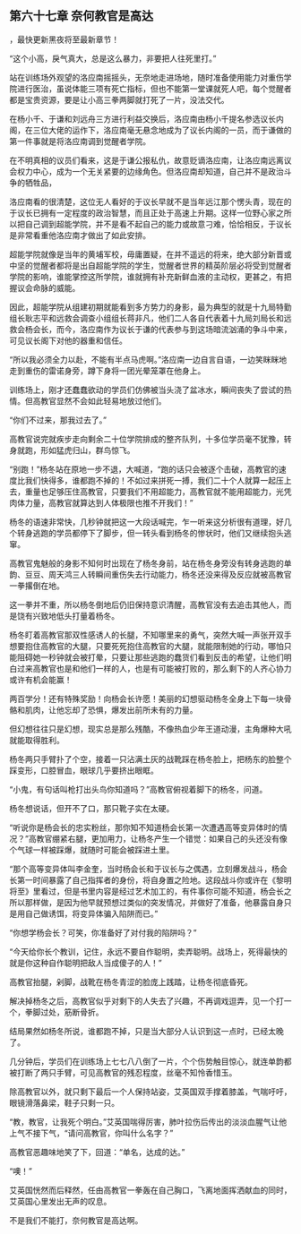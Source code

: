 ## 第六十七章 奈何教官是高达
，最快更新黑夜将至最新章节！

“这个小高，戾气真大，总是这么暴力，非要把人往死里打。”

站在训练场外观望的洛应南摇摇头，无奈地走进场地，随时准备使用能力对重伤学院进行医治，虽说体能三项有死亡指标，但也不能第一堂课就死人吧，每个觉醒者都是宝贵资源，要是让小高三拳两脚就打死了一片，没法交代。

在杨小千、于谦和刘远舟三方进行利益交换后，洛应南由杨小千提名参选议长内阁，在三位大佬的运作下，洛应南毫无悬念地成为了议长内阁的一员，而于谦做的第一件事就是将洛应南调到觉醒者学院。

在不明真相的议员们看来，这是于谦公报私仇，故意贬谪洛应南，让洛应南远离议会权力中心，成为一个无关紧要的边缘角色。但洛应南却知道，自己并不是政治斗争的牺牲品，

洛应南看的很清楚，这位无人看好的于议长早就不是当年远江那个愣头青，现在的于议长已拥有一定程度的政治智慧，而且正处于高速上升期。这样一位野心家之所以把自己调到超能学院，并不是看不起自己的能力或故意刁难，恰恰相反，于议长是非常看重他洛应南才做出了如此安排。

超能学院就像是当年的黄埔军校，毋庸置疑，在并不遥远的将来，绝大部分新晋或中坚的觉醒者都将是出自超能学院的学生，觉醒者世界的精英阶层必将受到觉醒者学院的影响，谁能掌控这所学院，谁就拥有补充新鲜血液的主动权，更甚之，有把握议会命脉的威能。

因此，超能学院从组建初期就能看到多方势力的身影，最为典型的就是十九局特勤组长耿志平和远救会调查小组组长蒋非凡，他们二人各自代表着十九局刘局长和远救会杨会长，而今，洛应南作为议长于谦的代表参与到这场暗流汹涌的争斗中来，可见议长阁下对他的器重和信任。

“所以我必须全力以赴，不能有半点马虎啊。”洛应南一边自言自语，一边笑眯眯地走到重伤的雷诺身旁，蹲下身将一团光晕笼罩在他身上。

训练场上，刚才还蠢蠢欲动的学员们仿佛被当头浇了盆冰水，瞬间丧失了尝试的热情。但高教官显然不会如此轻易地放过他们。

“你们不过来，那我过去了。”

高教官说完就疾步走向剩余二十位学院排成的整齐队列，十多位学员毫不犹豫，转身就跑，形如猛虎归山，群鸟惊飞。

“别跑！”杨冬站在原地一步不退，大喊道，“跑的话只会被逐个击破，高教官的速度比我们快得多，谁都跑不掉的！不如过来拼死一搏，我们二十个人就算一起压上去，重量也足够压住高教官，只要我们不用超能力，高教官就不能用超能力，光凭肉体力量，高教官就算达到人体极限也推不开我们！”

杨冬的语速非常快，几秒钟就把这一大段话喊完，乍一听来这分析很有道理，好几个转身逃跑的学员都停下了脚步，但一转头看到杨冬的惨状时，他们又继续抱头逃窜。

高教官鬼魅般的身影不知何时出现在了杨冬身前，站在杨冬身旁没有转身逃跑的单韵、豆豆、周天鸿三人转瞬间重伤失去行动能力，杨冬还没来得及反应就被高教官一拳撂倒在地。

这一拳并不重，所以杨冬倒地后仍旧保持意识清醒，高教官没有去追击其他人，而是饶有兴致地低头打量着杨冬。

杨冬盯着高教官那双性感诱人的长腿，不知哪里来的勇气，突然大喊一声张开双手想要抱住高教官的大腿，只要死死抱住高教官的大腿，就能限制她的行动，哪怕只能阻碍她一秒钟就会被打晕，只要让那些逃跑的蠢货们看到反击的希望，让他们明白过来高教官也是和他们一样的人，也是有可能被打败的，那么剩下的人齐心协力或许有机会能赢！

两百学分！还有特殊奖励！向杨会长许愿！美丽的幻想驱动杨冬全身上下每一块骨骼和肌肉，让他忘却了恐惧，爆发出前所未有的力量。

但幻想往往只是幻想，现实总是那么残酷，不像热血少年王道动漫，主角爆种大吼就能取得胜利。

杨冬两只手臂扑了个空，接着一只沾满土灰的战靴踩在杨冬脸上，把杨东的脸整个踩变形，口腔冒血，眼球几乎要挤出眼眶。

“小鬼，有句话叫枪打出头鸟你知道吗？”高教官俯视着脚下的杨冬，问道。

杨冬想说话，但开不了口，那只靴子实在太硬。

“听说你是杨会长的忠实粉丝，那你知不知道杨会长第一次遭遇高等变异体时的情况？”高教官绷紧右腿，更加用力，让杨冬产生一个错觉：如果自己的头还没有像个气球一样被踩爆，就随时可能会被踩进土里。

“那个高等变异体叫李金奎，当时杨会长和于议长与之偶遇，立刻爆发战斗，杨会长第一时间暴露了自己指挥者的身份，将自身置之险地。这段战斗你或许在《黎明将至》里看过，但是书里内容是经过艺术加工的，有件事你可能不知道，杨会长之所以那样做，是因为他早就预想过类似的突发情况，并做好了准备，他暴露自身只是用自己做诱饵，将变异体骗入陷阱而已。”

“你想学杨会长？可笑，你准备好了对付我的陷阱吗？”

“今天给你长个教训，记住，永远不要自作聪明，卖弄聪明。战场上，死得最快的就是你这种自作聪明把敌人当成傻子的人！”

高教官抬腿，剁脚，战靴在杨冬青涩的脸庞上践踏，让杨冬彻底昏死。

解决掉杨冬之后，高教官似乎对剩下的人失去了兴趣，不再调戏逗弄，见一个打一个，拳脚过处，筋断骨折。

结局果然如杨冬所说，谁都跑不掉，只是当大部分人认识到这一点时，已经太晚了。

几分钟后，学员们在训练场上七七八八倒了一片，个个伤势触目惊心，就连单韵都被打断了两只手臂，可见高教官的残忍程度，丝毫不知怜香惜玉。

除高教官以外，就只剩下最后一个人保持站姿，艾英国双手撑着膝盖，气喘吁吁，眼镜滑落鼻梁，鞋子只剩一只。

“教，教官，让我死个明白。”艾英国喘得厉害，肺叶拉伤后传出的淡淡血腥气让他上气不接下气，“请问高教官，你叫什么名字？”

高教官恶趣味地笑了下，回道：“单名，达成的达。”

“噢！”

艾英国恍然而后释然，任由高教官一拳轰在自己胸口，飞离地面挥洒献血的同时，艾英国心里发出无声的叹息。

不是我们不能打，奈何教官是高达啊。

